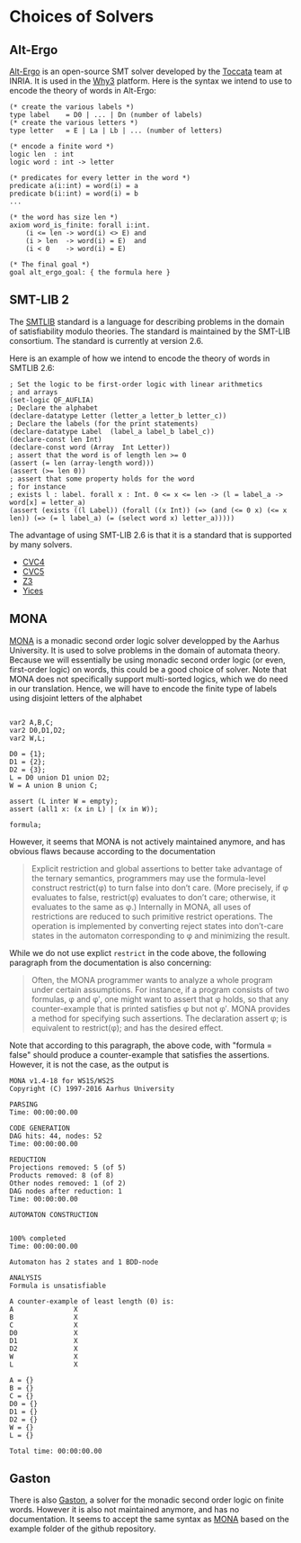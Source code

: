 # Choices of Solvers

## Alt-Ergo

[Alt-Ergo] is an open-source SMT solver developed by the [Toccata] team at
INRIA. It is used in the [Why3] platform.
Here is the syntax we intend to use to encode the theory of words in Alt-Ergo:

```alt-ergo
(* create the various labels *)
type label    = D0 | ... | Dn (number of labels)
(* create the various letters *)
type letter   = E | La | Lb | ... (number of letters)

(* encode a finite word *)
logic len  : int
logic word : int -> letter

(* predicates for every letter in the word *)
predicate a(i:int) = word(i) = a
predicate b(i:int) = word(i) = b
...

(* the word has size len *)
axiom word_is_finite: forall i:int.
    (i <= len -> word(i) <> E) and
    (i > len  -> word(i) = E)  and
    (i < 0    -> word(i) = E)

(* The final goal *)
goal alt_ergo_goal: { the formula here }
```

[Alt-Ergo]: https://alt-ergo.lri.fr/
[Toccata]: https://toccata.lri.fr/
[Why3]: https://why3.lri.fr/

## SMT-LIB 2

The [SMTLIB] standard is a language for describing problems in the domain of
satisfiability modulo theories. The standard is maintained by the SMT-LIB
consortium. The standard is currently at version 2.6.

Here is an example of how we intend to encode the theory of words
in SMTLIB 2.6:

```smtlib
; Set the logic to be first-order logic with linear arithmetics
; and arrays
(set-logic QF_AUFLIA)
; Declare the alphabet 
(declare-datatype Letter (letter_a letter_b letter_c))
; Declare the labels (for the print statements)
(declare-datatype Label  (label_a label_b label_c))
(declare-const len Int)
(declare-const word (Array  Int Letter))
; assert that the word is of length len >= 0
(assert (= len (array-length word)))
(assert (>= len 0))
; assert that some property holds for the word
; for instance
; exists l : label. forall x : Int. 0 <= x <= len -> (l = label_a -> word[x] = letter_a)
(assert (exists ((l Label)) (forall ((x Int)) (=> (and (<= 0 x) (<= x len)) (=> (= l label_a) (= (select word x) letter_a)))))
```

The advantage of using SMT-LIB 2.6 is that it is a standard that is supported by
many solvers. 

- [CVC4](https://cvc4.github.io/)
- [CVC5](https://cvc5.github.io/)
- [Z3](https://github.com/Z3Prover/z3)
- [Yices](https://yices.csl.sri.com/)

[SMTLIB]: https://smt-lib.org/papers/smt-lib-reference-v2.6-r2021-05-12.pdf


## MONA

[MONA] is a monadic second order logic solver developped by the Aarhus
University. It is used to solve problems in the domain of automata theory.
Because we will essentially be using monadic second order logic (or even,
first-order  logic) on words, this could be a good choice of solver.
Note that MONA does not specifically support multi-sorted logics,
which we do need in our translation. Hence, we will have to encode
the finite type of labels using disjoint letters of the alphabet

```mona

var2 A,B,C;
var2 D0,D1,D2;
var2 W,L;

D0 = {1};
D1 = {2};
D2 = {3};
L = D0 union D1 union D2;
W = A union B union C;

assert (L inter W = empty);
assert (all1 x: (x in L) | (x in W));

formula;
```

However, it seems that MONA is not actively maintained anymore, and has obvious
flaws because according to the documentation 

> Explicit restriction and global assertions to better take advantage of the
> ternary semantics, programmers may use the formula-level construct
> restrict(φ) to turn false into don’t care. (More precisely, if φ evaluates to
> false, restrict(φ) evaluates to don’t care; otherwise, it evaluates to the same
> as φ.) Internally in MONA, all uses of restrictions are reduced to such
> primitive restrict operations. The operation is implemented by converting
> reject states into don’t-care states in the automaton corresponding to φ and
> minimizing the result. 

While we do not use explict `restrict` in the code above, the following
paragraph from the documentation is also concerning:

> Often, the MONA programmer wants to analyze a whole
> program under certain assumptions. For instance, if a program consists of two
> formulas, φ and φ′, one might want to assert that φ holds, so that any
> counter-example that is printed satisfies φ but not φ′. MONA provides a method
> for specifying such assertions. The declaration assert φ; is equivalent to
> restrict(φ); and has the desired effect.

Note that according to this paragraph,
the above code, with "formula = false" should produce a counter-example
that satisfies the assertions. However, it is not the case, as the
output is 

```
MONA v1.4-18 for WS1S/WS2S
Copyright (C) 1997-2016 Aarhus University

PARSING
Time: 00:00:00.00

CODE GENERATION
DAG hits: 44, nodes: 52
Time: 00:00:00.00

REDUCTION
Projections removed: 5 (of 5)
Products removed: 8 (of 8)
Other nodes removed: 1 (of 2)
DAG nodes after reduction: 1
Time: 00:00:00.00

AUTOMATON CONSTRUCTION

                                                                            
100% completed                                                                         
Time: 00:00:00.00

Automaton has 2 states and 1 BDD-node

ANALYSIS
Formula is unsatisfiable

A counter-example of least length (0) is:
A               X 
B               X 
C               X 
D0              X 
D1              X 
D2              X 
W               X 
L               X 

A = {}
B = {}
C = {}
D0 = {}
D1 = {}
D2 = {}
W = {}
L = {}

Total time: 00:00:00.00
```

[MONA]: https://github.com/cs-au-dk/MONA


## Gaston

There is also [Gaston], a solver for the monadic second order logic on finite
words. However it is also not maintained anymore, and has no documentation.
It seems to accept the same syntax as [MONA] based on the example
folder of the github repository.

[Gaston]: https://github.com/tfiedor/gaston

